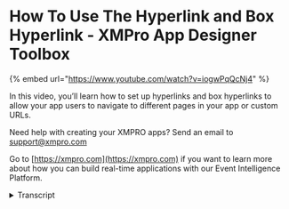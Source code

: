 # How To Use The Hyperlink and Box Hyperlink - XMPro App Designer Toolbox
{% embed url="https://www.youtube.com/watch?v=iogwPqQcNj4" %}

In this video, you’ll learn how to set up hyperlinks and box hyperlinks to allow your app users to navigate to different pages in your app or custom URLs.

Need help with creating your XMPRO apps? Send an email to support@xmpro.com

Go to [https://xmpro.com](https://xmpro.com) if you want to learn more about how you can build real-time applications with our Event Intelligence Platform.
<details>
<summary>Transcript</summary>welcome to another training video from

XM pro today we will be looking at

hyperlink and box hyperlink control

hyperlink controls basically fall under

the category called action controls in

the action category allow you to

navigate from one page in your app to

another or to an outside URL altogether

so let's say I want this page to

navigate to a details page to achieve

that let's start by just adding some

layout controls where I will drag in a

hyperlink control and just make it look

nice I'll apply some of flex options

here there we go now I have a hyperlink

on the page but of course it's not

configured so what options does it alone

if I go to it's block properties in

appearance the first thing I can see is

its text so I can call it let's say help

page and let me also change that to be

now that text that it is displaying over

there can also be bound right now I

wasn't specified a static value but if I

change this as you would have seen in

how to use it their source video you can

apply a dynamic value which is being

loaded from your data source over here

for this video I will skip that I'll go

next to the action part where I have an

option to choose what I want this

hyperlink to do so it should navigate to

a landing page which is the landing page

in this app

or page any page other than the landing

page or a URL so let's say I choose URL

it will then ask me to specify that URL

which again I can either provide a

static value or bind it to a datasource

which might be available over there so

in this case I will choose just a static

value like that and I can also choose

that that navigation happens in a new

window now if I save it and launch it I

have a page which has a hyperlink and

clicking on it opens another page let's

go back and try a few other things let's

say I want this hyperlink to actually

navigate to another page in my app so

let's say the details page you know

we can figure this hyperlink to say

let's say another action and instead of

navigating to a URL I will this time

choose a page when I choose page it

shows me another drop-down with all the

pages in my app let's say I want to go

to s an details when I click Save and

launch this app I have another hyperlink

clicking on that takes me to the next

page which is asset details

now one last option that I have with

this page is over absolute the hyperlink

is that I can not only navigate but as

part of navigation I can send some

values or parameters across so I have

another page created here called asset

details with parameter and that page

expects an asset ID which again I can

either specify it a static value or a

dynamic value let's say I want to

specify a static value which is first -

that now if I apply after saving my

changes clicking on this will take me to

another page which had that parameter

bound to the title and you can see my

parameter has come through and that

value is shown over there now another

option that is available is that you can

not only display text in a hyperlink but

also display other content so let's say

I wanted to make my gauge or an image

clickable how would you do that

hyperlink only allows you to put text

and text in it so you would notice there

is another option

I'm under actions called box hyperlink

you can use that by dragging it in and

then you can put any control inside it

and that whole control will become

clickable for example let's let's drag

gage in it and let's configure that

hyperlink to actually take us

to the same asset details page and let's

also apply on that hyperlink some

styling so that it has a cover style for

example when when user hovers over it

you want it to have a gray background

and gives a better effect right now if I

save and launch this one you can see I

have a gauge on which when I hover there

is the background color and clicking on

it takes me to that to the other page so

that's how you use a hyperlink or a box

hyperlink control in app designer thank

you so much for watching
</details>